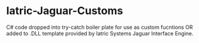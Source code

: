 # Iatric-Jaguar-Customs
C# code dropped into try-catch boiler plate for use as custom fucntions OR added to .DLL template provided by Iatric Systems Jaguar Interface Engine. 
